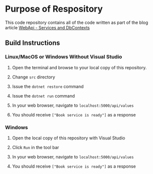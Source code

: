 # Purpose of Respository
This code repository contains all of the code written as part of the blog article [WebApi - Services and DbContexts](https://dotnetcore.gaprogman.com/2017/02/02/tutorial-webapi-services-and-dbcontexts/)

## Build Instructions

### Linux/MacOS or Windows Without Visual Studio

1. Open the terminal and browse to your local copy of this repository.

1. Change `src` directory

1. Issue the `dotnet restore` command

1. Issue the `dotnet run` command

1. In your web browser, navigate to `localhost:5000/api/values`

1. You should receive `["Book service is ready"]` as a response

### Windows 

1. Open the local copy of this repository with Visual Studio

1. Click `Run` in the tool bar

1. In your web browser, navigate to `localhost:5000/api/values`

1. You should receive `["Book service is ready"]` as a response
